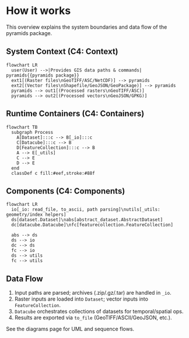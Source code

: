 # How it works

This overview explains the system boundaries and data flow of the pyramids package.

## System Context (C4: Context)

```mermaid
flowchart LR
  user(User) -->|Provides GIS data paths & commands| pyramids{{pyramids package}}
  ext1[(Raster files\nGeoTIFF/ASC/NetCDF)] --> pyramids
  ext2[(Vector files\nShapefile/GeoJSON/GeoPackage)] --> pyramids
  pyramids --> out1[(Processed rasters\nGeoTIFF/ASC)]
  pyramids --> out2[(Processed vectors\nGeoJSON/GPKG)]
```

## Runtime Containers (C4: Containers)

```mermaid
flowchart TB
  subgraph Process
    A[Dataset]:::c --> B[_io]:::c
    C[Datacube]:::c --> B
    D[FeatureCollection]:::c --> B
    A --> E[_utils]
    C --> E
    D --> E
  end
  classDef c fill:#eef,stroke:#88f
```

## Components (C4: Components)

```mermaid
flowchart LR
  io[_io: read_file, to_ascii, path parsing]\nutils[_utils: geometry/index helpers]
  ds[dataset.Dataset]\nabs[abstract_dataset.AbstractDataset]
  dc[datacube.Datacube]\nfc[featurecollection.FeatureCollection]

  abs --> ds
  ds --> io
  dc --> ds
  fc --> io
  ds --> utils
  fc --> utils
```

## Data Flow

1. Input paths are parsed; archives (.zip/.gz/.tar) are handled in `_io`.
2. Raster inputs are loaded into `Dataset`; vector inputs into `FeatureCollection`.
3. `Datacube` orchestrates collections of datasets for temporal/spatial ops.
4. Results are exported via `to_file` (GeoTIFF/ASCII/GeoJSON, etc.).

See the diagrams page for UML and sequence flows.
